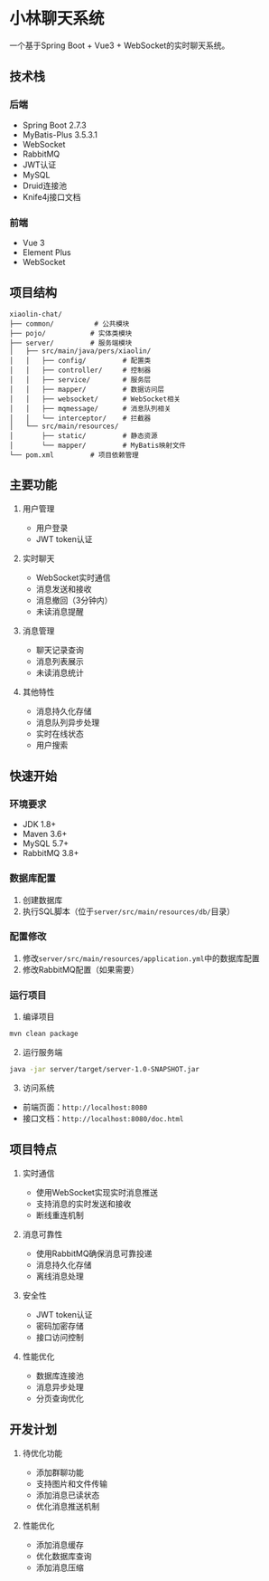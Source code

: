 # 小林聊天系统

一个基于Spring Boot + Vue3 + WebSocket的实时聊天系统。

## 技术栈

### 后端
- Spring Boot 2.7.3
- MyBatis-Plus 3.5.3.1
- WebSocket
- RabbitMQ
- JWT认证
- MySQL
- Druid连接池
- Knife4j接口文档

### 前端
- Vue 3
- Element Plus
- WebSocket

## 项目结构
```
xiaolin-chat/
├── common/          # 公共模块
├── pojo/           # 实体类模块
├── server/         # 服务端模块
│   ├── src/main/java/pers/xiaolin/
│   │   ├── config/         # 配置类
│   │   ├── controller/     # 控制器
│   │   ├── service/        # 服务层
│   │   ├── mapper/         # 数据访问层
│   │   ├── websocket/      # WebSocket相关
│   │   ├── mqmessage/      # 消息队列相关
│   │   └── interceptor/    # 拦截器
│   └── src/main/resources/
│       ├── static/         # 静态资源
│       └── mapper/         # MyBatis映射文件
└── pom.xml         # 项目依赖管理
```

## 主要功能

1. 用户管理
   - 用户登录
   - JWT token认证

2. 实时聊天
   - WebSocket实时通信
   - 消息发送和接收
   - 消息撤回（3分钟内）
   - 未读消息提醒

3. 消息管理
   - 聊天记录查询
   - 消息列表展示
   - 未读消息统计

4. 其他特性
   - 消息持久化存储
   - 消息队列异步处理
   - 实时在线状态
   - 用户搜索

## 快速开始

### 环境要求
- JDK 1.8+
- Maven 3.6+
- MySQL 5.7+
- RabbitMQ 3.8+

### 数据库配置
1. 创建数据库
2. 执行SQL脚本（位于`server/src/main/resources/db/`目录）

### 配置修改
1. 修改`server/src/main/resources/application.yml`中的数据库配置
2. 修改RabbitMQ配置（如果需要）

### 运行项目
1. 编译项目
```bash
mvn clean package
```

2. 运行服务端
```bash
java -jar server/target/server-1.0-SNAPSHOT.jar
```

3. 访问系统
- 前端页面：`http://localhost:8080`
- 接口文档：`http://localhost:8080/doc.html`

## 项目特点

1. 实时通信
   - 使用WebSocket实现实时消息推送
   - 支持消息的实时发送和接收
   - 断线重连机制

2. 消息可靠性
   - 使用RabbitMQ确保消息可靠投递
   - 消息持久化存储
   - 离线消息处理

3. 安全性
   - JWT token认证
   - 密码加密存储
   - 接口访问控制

4. 性能优化
   - 数据库连接池
   - 消息异步处理
   - 分页查询优化

## 开发计划
1. 待优化功能
   - 添加群聊功能
   - 支持图片和文件传输
   - 添加消息已读状态
   - 优化消息推送机制

2. 性能优化
   - 添加消息缓存
   - 优化数据库查询
   - 添加消息压缩

